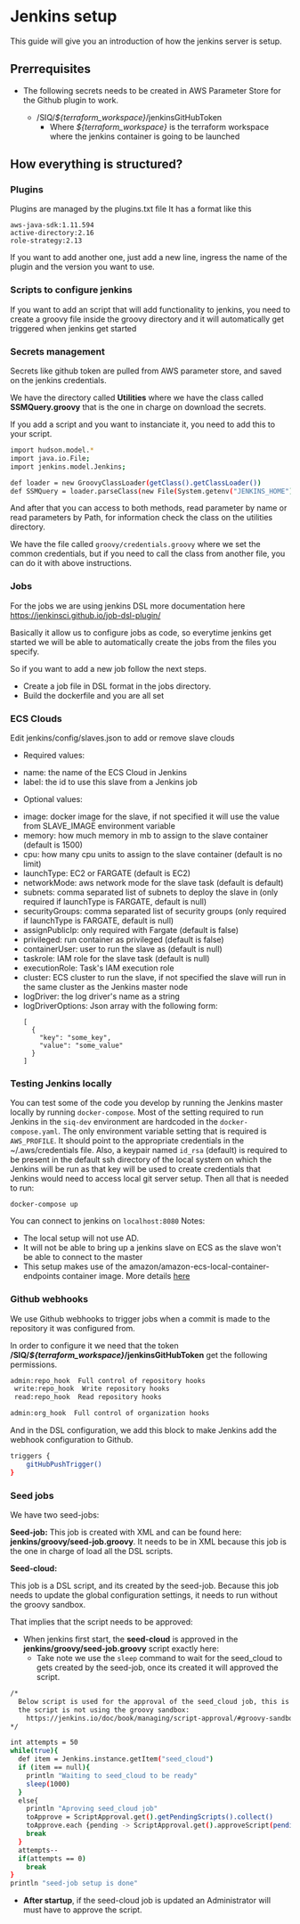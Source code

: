 # Jenkins setup

This guide will give you an introduction of how the jenkins server is setup.

## Prerrequisites

- The following secrets needs to be created in AWS Parameter Store for the Github plugin to work.

    - /SIQ/*${terraform_workspace}*/jenkinsGitHubToken
      - Where *${terraform_workspace}* is the terraform workspace where the jenkins container is going to be launched

## How everything is structured?

### Plugins

Plugins are managed by the plugins.txt file
It has a format like this
```
aws-java-sdk:1.11.594
active-directory:2.16
role-strategy:2.13
```
If you want to add another one, just add a new line, ingress the name of the plugin and the version you want to use.

### Scripts to configure jenkins

If you want to add an script that will add functionality to jenkins, you need to create a groovy file inside the groovy directory and it will automatically get triggered when jenkins get started

### Secrets management

Secrets like github token are pulled from AWS parameter store, and saved on the jenkins credentials.

We have the directory called **Utilities** where we have the class called **SSMQuery.groovy** that is the one in charge on download the secrets.

If you add a script and you want to instanciate it, you need to add this to your script.

```bash
import hudson.model.*
import java.io.File;
import jenkins.model.Jenkins;

def loader = new GroovyClassLoader(getClass().getClassLoader())
def SSMQuery = loader.parseClass(new File(System.getenv("JENKINS_HOME") + "/SSMQuery.groovy")).newInstance()

```

And after that you can access to both methods, read parameter by name or read parameters by Path, for information check the class on the utilities directory.

We have the file called `groovy/credentials.groovy` where we set the common credentials, but if you need to call the class from another file, you can do it with above instructions.


### Jobs

For the jobs we are using jenkins DSL more documentation here
https://jenkinsci.github.io/job-dsl-plugin/

Basically it allow us to configure jobs as code, so everytime jenkins get started we will be able to automatically create the jobs from the files you specify.

So if you want to add a new job follow the next steps.

- Create a job file in DSL format in the jobs directory.
- Build the dockerfile and you are all set


### ECS Clouds
Edit jenkins/config/slaves.json to add or remove slave clouds

* Required values:
- name: the name of the ECS Cloud in Jenkins
- label: the id to use this slave from a Jenkins job

* Optional values:
- image: docker image for the slave, if not specified it will use the value from SLAVE_IMAGE environment variable
- memory: how much memory in mb to assign to the slave container (default is 1500)
- cpu: how many cpu units to assign to the slave container (default is no limit)
- launchType: EC2 or FARGATE (default is EC2)
- networkMode: aws network mode for the slave task (default is default)
- subnets: comma separated list of subnets to deploy the slave in (only required if launchType is FARGATE, default is null)
- securityGroups: comma separated list of security groups (only required if launchType is FARGATE, default is null)
- assignPublicIp: only required with Fargate (default is false)
- privileged: run container as privileged (default is false)
- containerUser: user to run the slave as (default is null)
- taskrole: IAM role for the slave task (default is null)
- executionRole: Task's IAM execution role
- cluster: ECS cluster to run the slave, if not specified the slave will run in the same cluster as the Jenkins master node
- logDriver: the log driver's name as a string
- logDriverOptions: Json array with the following form:
  ```
  [
    {
      "key": "some_key",
      "value": "some_value"
    }
  ]
  ```

### Testing Jenkins locally
You can test some of the code you develop by running the Jenkins master locally by running `docker-compose`. Most of the setting required to run Jenkins in the `siq-dev` environment are hardcoded in the `docker-compose.yaml`. The only environment variable setting that is required is `AWS_PROFILE`. It should point to the appropriate credentials in the ~/.aws/credentials file. Also, a keypair named `id_rsa` (default) is required to be present in the default ssh directory of the local system on which the Jenkins will be run as that key will be used to create credentials that Jenkins would need to access local git server setup. Then all that is needed to run:

```
docker-compose up
```
You can connect to jenkins on `localhost:8080`
Notes:
- The local setup will not use AD.
- It will not be able to bring up a jenkins slave on ECS as the slave won't be able to connect to the master
- This setup makes use of the amazon/amazon-ecs-local-container-endpoints container image. More details [here](https://aws.amazon.com/blogs/compute/a-guide-to-locally-testing-containers-with-amazon-ecs-local-endpoints-and-docker-compose/)


### Github webhooks
We use Github webhooks to trigger jobs when a commit is made to the repository it was configured from.

In order to configure it we need that the token **/SIQ/*${terraform_workspace}*/jenkinsGitHubToken** get the following permissions.

```bash
admin:repo_hook  Full control of repository hooks
 write:repo_hook  Write repository hooks
 read:repo_hook  Read repository hooks

admin:org_hook  Full control of organization hooks
```

And in the DSL configuration, we add this block to make Jenkins add the webhook configuration to Github.

```bash
triggers {
    gitHubPushTrigger()
}
```

### Seed jobs

We have two seed-jobs:

**Seed-job:**
This job is created with XML and can be found here:   **jenkins/groovy/seed-job.groovy**. It needs to be in XML because this job is the one in charge of load all the DSL scripts.

**Seed-cloud:**

This job is a DSL script, and its created by the seed-job.
Because this job needs to update the global configuration settings, it needs to run without the groovy sandbox.

That implies that the script needs to be approved:

- When jenkins first start, the **seed-cloud** is approved in the **jenkins/groovy/seed-job.groovy** script exactly here:
    - Take note we use the `sleep` command to wait for the seed_cloud to gets created by the seed-job, once its created it will approved the script.

```bash
/*
  Below script is used for the approval of the seed_cloud job, this is needed because
  the script is not using the groovy sandbox:
    https://jenkins.io/doc/book/managing/script-approval/#groovy-sandbox
*/

int attempts = 50
while(true){
  def item = Jenkins.instance.getItem("seed_cloud")
  if (item == null){
    println "Waiting to seed_cloud to be ready"
    sleep(1000)
  }
  else{
    println "Aproving seed_cloud job"
    toApprove = ScriptApproval.get().getPendingScripts().collect()
    toApprove.each {pending -> ScriptApproval.get().approveScript(pending.getHash())}
    break
  }
  attempts--
  if(attempts == 0)
    break
}
println "seed-job setup is done"
```

-  **After startup**, if the seed-cloud job is updated an Administrator will must have to approve the script.

